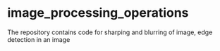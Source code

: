 # image_processing_operations
The repository contains code for sharping and blurring of image, edge detection in an image
